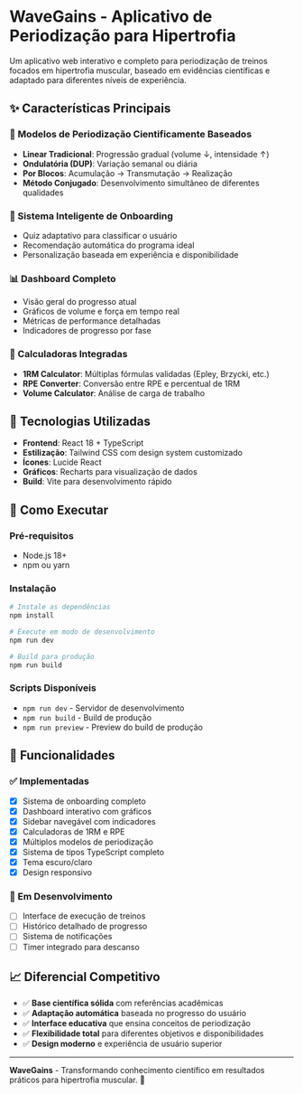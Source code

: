 # WaveGains - Aplicativo de Periodização para Hipertrofia

Um aplicativo web interativo e completo para periodização de treinos focados em hipertrofia muscular, baseado em evidências científicas e adaptado para diferentes níveis de experiência.

## ✨ Características Principais

### 🎯 Modelos de Periodização Cientificamente Baseados
- **Linear Tradicional**: Progressão gradual (volume ↓, intensidade ↑)
- **Ondulatória (DUP)**: Variação semanal ou diária
- **Por Blocos**: Acumulação → Transmutação → Realização
- **Método Conjugado**: Desenvolvimento simultâneo de diferentes qualidades

### 🧠 Sistema Inteligente de Onboarding
- Quiz adaptativo para classificar o usuário
- Recomendação automática do programa ideal
- Personalização baseada em experiência e disponibilidade

### 📊 Dashboard Completo
- Visão geral do progresso atual
- Gráficos de volume e força em tempo real
- Métricas de performance detalhadas
- Indicadores de progresso por fase

### 🔧 Calculadoras Integradas
- **1RM Calculator**: Múltiplas fórmulas validadas (Epley, Brzycki, etc.)
- **RPE Converter**: Conversão entre RPE e percentual de 1RM
- **Volume Calculator**: Análise de carga de trabalho

## 🚀 Tecnologias Utilizadas

- **Frontend**: React 18 + TypeScript
- **Estilização**: Tailwind CSS com design system customizado
- **Ícones**: Lucide React
- **Gráficos**: Recharts para visualização de dados
- **Build**: Vite para desenvolvimento rápido

## 🚀 Como Executar

### Pré-requisitos
- Node.js 18+ 
- npm ou yarn

### Instalação
```bash
# Instale as dependências
npm install

# Execute em modo de desenvolvimento
npm run dev

# Build para produção
npm run build
```

### Scripts Disponíveis
- `npm run dev` - Servidor de desenvolvimento
- `npm run build` - Build de produção  
- `npm run preview` - Preview do build de produção

## 🎯 Funcionalidades

### ✅ Implementadas
- [x] Sistema de onboarding completo
- [x] Dashboard interativo com gráficos
- [x] Sidebar navegável com indicadores
- [x] Calculadoras de 1RM e RPE
- [x] Múltiplos modelos de periodização
- [x] Sistema de tipos TypeScript completo
- [x] Tema escuro/claro
- [x] Design responsivo

### 🚧 Em Desenvolvimento
- [ ] Interface de execução de treinos
- [ ] Histórico detalhado de progresso
- [ ] Sistema de notificações
- [ ] Timer integrado para descanso

## 📈 Diferencial Competitivo

- ✅ **Base científica sólida** com referências acadêmicas
- ✅ **Adaptação automática** baseada no progresso do usuário  
- ✅ **Interface educativa** que ensina conceitos de periodização
- ✅ **Flexibilidade total** para diferentes objetivos e disponibilidades
- ✅ **Design moderno** e experiência de usuário superior

---

**WaveGains** - Transformando conhecimento científico em resultados práticos para hipertrofia muscular. 💪
